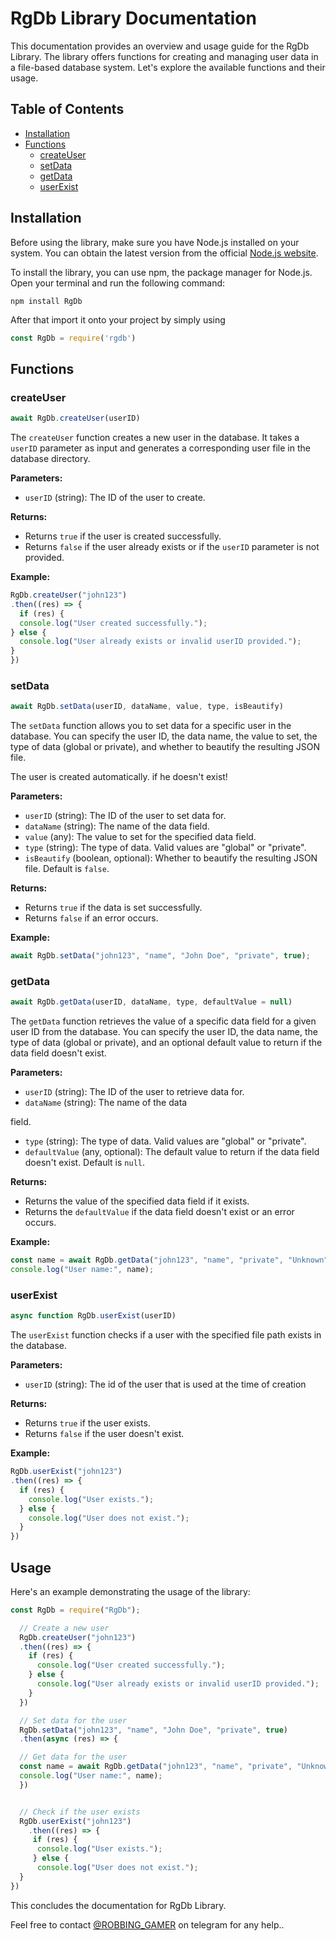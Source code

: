 # RgDb Library Documentation

This documentation provides an overview and usage guide for the RgDb Library. The library offers functions for creating and managing user data in a file-based database system. Let's explore the available functions and their usage.

## Table of Contents

- [Installation](#installation)
- [Functions](#functions)
  - [createUser](#createuser)
  - [setData](#setdata)
  - [getData](#getdata)
  - [userExist](#userexist)

## Installation

Before using the library, make sure you have Node.js installed on your system. You can obtain the latest version from the official [Node.js website](https://nodejs.org).

To install the library, you can use npm, the package manager for Node.js. Open your terminal and run the following command:

```shell
npm install RgDb
```

After that import it onto your project by simply using

```javascript
const RgDb = require('rgdb')
```


## Functions
### createUser

```javascript
await RgDb.createUser(userID)
```

The `createUser` function creates a new user in the database. It takes a `userID` parameter as input and generates a corresponding user file in the database directory.

**Parameters:**

- `userID` (string): The ID of the user to create.

**Returns:**

- Returns `true` if the user is created successfully.
- Returns `false` if the user already exists or if the `userID` parameter is not provided.

**Example:**

```javascript
RgDb.createUser("john123")
.then((res) => {
  if (res) {
  console.log("User created successfully.");
} else {
  console.log("User already exists or invalid userID provided.");
}
})
```

### setData

```javascript
await RgDb.setData(userID, dataName, value, type, isBeautify)
```

The `setData` function allows you to set data for a specific user in the database. You can specify the user ID, the data name, the value to set, the type of data (global or private), and whether to beautify the resulting JSON file.

The user is created automatically. if he doesn't exist!

**Parameters:**

- `userID` (string): The ID of the user to set data for.
- `dataName` (string): The name of the data field.
- `value` (any): The value to set for the specified data field.
- `type` (string): The type of data. Valid values are "global" or "private".
- `isBeautify` (boolean, optional): Whether to beautify the resulting JSON file. Default is `false`.

**Returns:**

- Returns `true` if the data is set successfully.
- Returns `false` if an error occurs.

**Example:**

```javascript
await RgDb.setData("john123", "name", "John Doe", "private", true);
```

### getData

```javascript
await RgDb.getData(userID, dataName, type, defaultValue = null)
```

The `getData` function retrieves the value of a specific data field for a given user ID from the database. You can specify the user ID, the data name, the type of data (global or private), and an optional default value to return if the data field doesn't exist.

**Parameters:**

- `userID` (string): The ID of the user to retrieve data for.
- `dataName` (string): The name of the data

 field.
- `type` (string): The type of data. Valid values are "global" or "private".
- `defaultValue` (any, optional): The default value to return if the data field doesn't exist. Default is `null`.

**Returns:**

- Returns the value of the specified data field if it exists.
- Returns the `defaultValue` if the data field doesn't exist or an error occurs.

**Example:**

```javascript
const name = await RgDb.getData("john123", "name", "private", "Unknown");
console.log("User name:", name);
```

### userExist

```javascript
async function RgDb.userExist(userID)
```

The `userExist` function checks if a user with the specified file path exists in the database.

**Parameters:**

- `userID` (string): The id of the user that is used at the time of creation

**Returns:**

- Returns `true` if the user exists.
- Returns `false` if the user doesn't exist.

**Example:**

```javascript
RgDb.userExist("john123")
.then((res) => {
  if (res) {
    console.log("User exists.");
  } else {
    console.log("User does not exist.");
  }
})
```

## Usage

Here's an example demonstrating the usage of the library:

```javascript
const RgDb = require("RgDb");

  // Create a new user
  RgDb.createUser("john123")
  .then((res) => {
    if (res) {
      console.log("User created successfully.");
    } else {
      console.log("User already exists or invalid userID provided.");
    }
  })

  // Set data for the user
  RgDb.setData("john123", "name", "John Doe", "private", true)
  .then(async (res) => {

  // Get data for the user
  const name = await RgDb.getData("john123", "name", "private", "Unknown");
  console.log("User name:", name);
  })


  // Check if the user exists
  RgDb.userExist("john123")
    .then((res) => {
     if (res) {
      console.log("User exists.");
     } else {
      console.log("User does not exist.");
  }
})
```
This concludes the documentation for RgDb Library.

 Feel free to contact [@ROBBING_GAMER](https://t.me/ROBBING_GAMER) on telegram for any help..
